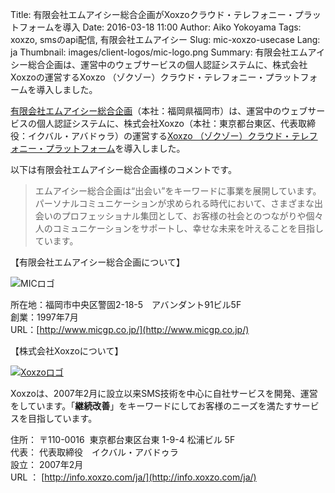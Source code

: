 Title: 有限会社エムアイシー総合企画がXoxzoクラウド・テレフォニー・プラットフォームを導入
Date: 2016-03-18 11:00
Author: Aiko Yokoyama
Tags: xoxzo, smsのapi配信, 有限会社エムアイシー
Slug: mic-xoxzo-usecase
Lang: ja
Thumbnail: images/client-logos/mic-logo.png
Summary: 有限会社エムアイシー総合企画は、運営中のウェブサービスの個人認証システムに、株式会社Xoxzoの運営するXoxzo
（ゾクゾー）クラウド・テレフォニー・プラットフォームを導入しました。 

[有限会社エムアイシー総合企画](http://www.micgp.co.jp)（本社：福岡県福岡市）は、運営中のウェブサービスの個人認証システムに、株式会社Xoxzo（本社：東京都台東区、代表取締役：イクバル・アバドゥラ）の運営する[Xoxzo
（ゾクゾー）クラウド・テレフォニー・プラットフォーム](https://www.xoxzo.com/ja/)を導入しました。 

以下は有限会社エムアイシー総合企画様のコメントです。

> エムアイシー総合企画は“出会い”をキーワードに事業を展開しています。
> パーソナルコミュニケーションが求められる時代において、さまざまな出会いのプロフェッショナル集団として、お客様の社会とのつながりや個々人のコミュニケーションをサポートし、幸せな未来を叶えることを目指しています。

【有限会社エムアイシー総合企画について】

![MICロゴ]({filename}/images/client-logos/mic-logo.png)

所在地：福岡市中央区警固2-18-5　アバンダント91ビル5F  
創業：1997年7月  
URL：[http://www.micgp.co.jp/](http://www.micgp.co.jp/)

【株式会社Xoxzoについて】

[![Xoxzoロゴ]({filename}/images/xoxzo-logo-02.png)](http://info.xoxzo.com/ja/)

Xoxzoは、2007年2月に設立以来SMS技術を中心に自社サービスを開発、運営をしています。「**継続改善**」をキーワードにしてお客様のニーズを満たすサービスを目指しています。

住所： 〒110-0016  東京都台東区台東 1-9-4 松浦ビル 5F  
代表： 代表取締役　イクバル・アバドゥラ  
設立： 2007年2月  
URL ： [http://info.xoxzo.com/ja/](http://info.xoxzo.com/ja/)

